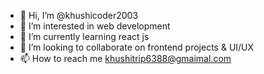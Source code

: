 - 👋 Hi, I’m @khushicoder2003
- 👀 I’m interested in web development
- 🌱 I’m currently learning react js
- 💞️ I’m looking to collaborate on frontend projects & UI/UX
- 📫 How to reach me khushitrip6388@gmaimal.com

<!---
khushicoder2003/khushicoder2003 is a ✨ special ✨ repository because its `README.md` (this file) appears on your GitHub profile.
You can click the Preview link to take a look at your changes.
--->
